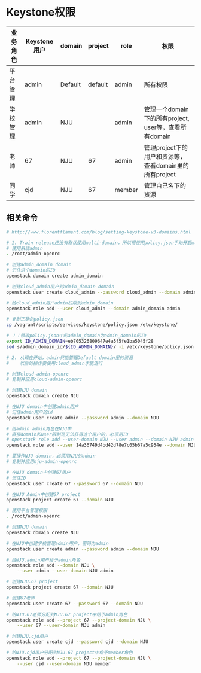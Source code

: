 # Keystone权限

| 业务角色 | Keystone用户 | domain  | project | role   | 权限                                                   |
| -------- | ------------ | ------- | ------- | ------ | ------------------------------------------------------ |
| 平台管理 | admin        | Default | default | admin  | 所有权限                                               |
| 学校管理 | admin        | NJU     |         | admin  | 管理一个domain下的所有project, user等，查看所有domain  |
| 老师     | 67           | NJU     | 67      | admin  | 管理project下的用户和资源等，查看domain里的所有project |
| 同学     | cjd          | NJU     | 67      | member | 管理自己名下的资源                                     |

## 相关命令

```bash
# http://www.florentflament.com/blog/setting-keystone-v3-domains.html

# 1. Train release还没有默认使用multi-domain，所以得使用policy.json手动开启multi-domain
# 使用系统admin
. /root/admin-openrc

# 创建admin_domain domain
# 记住这个domain的ID
openstack domain create admin_domain

# 创建cloud_admin用户到admin_domain domain
openstack user create cloud_admin --password cloud_admin --domain admin_domain

# 给cloud_admin用户admin权限到admin_domain
openstack role add --user cloud_admin --domain admin_domain admin

# 复制正确的policy.json
cp /vagrant/scripts/services/keystone/policy.json /etc/keystone/

# ！！修改policy.json中的admin_domain为admin_domain的ID
export ID_ADMIN_DOMAIN=eb705326809647e4a5f5fe1ba5045f28
sed s/admin_domain_id/${ID_ADMIN_DOMAIN}/ -i /etc/keystone/policy.json

# 2. 从现在开始，admin只能管理Default domain里的资源
#    以后的操作要使用cloud_admin才能进行

# 创建cloud-admin-openrc
# 复制并应用cloud-admin-openrc

# 创建NJU domain
openstack domain create NJU

# 在NJU domain中创建admin用户
# 记住admin用户的id
openstack user create admin --password admin --domain NJU

# 给admin admin角色在NJU中
# 直接domain和user限制是无法获得这个用户的，必须用ID
# openstack role add --user-domain NJU --user admin --domain NJU admin
openstack role add --user 14a36749d4bd42d78e7c05b67a5c954e --domain NJU admin

# 要操作NJU domain，必须用NJU的admin
# 复制并应用nju-admin-openrc

# 在NJU domain中创建67用户
# 记住ID
openstack user create 67 --password 67 --domain NJU

# 在NJU Admin中创建67 project
openstack project create 67 --domain NJU


```


```bash
# 使用平台管理权限
. /root/admin-openrc

# 创建NJU domain 
openstack domain create NJU

# 在NJU中创建学校管理admin用户，密码为admin
openstack user create admin --password admin --domain NJU

# 给NJU.admin用户给予admin角色
openstack role add --domain NJU \
    --user admin --user-domain NJU admin

# 创建NJU.67 project
openstack project create 67 --domain NJU

# 创建67老师
openstack user create 67 --password 67 --domain NJU

# 给NJU.67老师分配到NJU.67 project中给予admin角色 
openstack role add --project 67 --project-domain NJU \
    --user 67 --user-domain NJU admin

# 创建NJU.cjd用户
openstack user create cjd --password cjd --domain NJU

# 给NJU.cjd用户分配到NJU.67 project中给予member角色
openstack role add --project 67 --project-domain NJU \
    --user cjd --user-domain NJU member

```